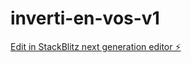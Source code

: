 # inverti-en-vos-v1

[Edit in StackBlitz next generation editor ⚡️](https://stackblitz.com/~/github.com/bugaringonzalo/inverti-en-vos-v1)